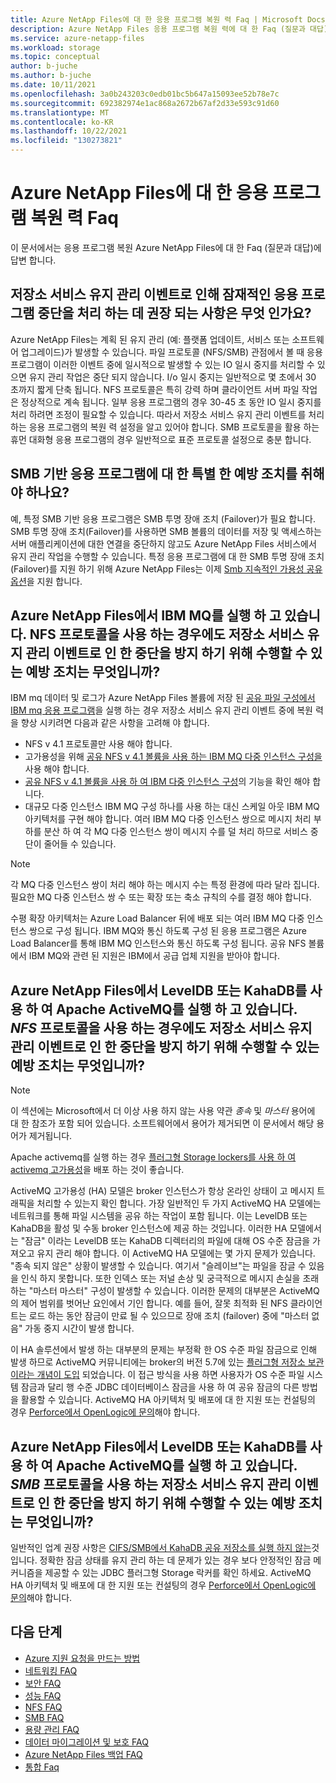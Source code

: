 ```yaml
---
title: Azure NetApp Files에 대 한 응용 프로그램 복원 력 Faq | Microsoft Docs
description: Azure NetApp Files 응용 프로그램 복원 력에 대 한 Faq (질문과 대답)를 답변 합니다.
ms.service: azure-netapp-files
ms.workload: storage
ms.topic: conceptual
author: b-juche
ms.author: b-juche
ms.date: 10/11/2021
ms.openlocfilehash: 3a0b243203c0edb01bc5b647a15093ee52b78e7c
ms.sourcegitcommit: 692382974e1ac868a2672b67af2d33e593c91d60
ms.translationtype: MT
ms.contentlocale: ko-KR
ms.lasthandoff: 10/22/2021
ms.locfileid: "130273821"
---
```

# <a name="application-resilience-faqs-for-azure-netapp-files"></a>Azure NetApp Files에 대 한 응용 프로그램 복원 력 Faq

이 문서에서는 응용 프로그램 복원 Azure NetApp Files에 대 한 Faq (질문과 대답)에 답변 합니다.

## <a name="what-do-you-recommend-for-handling-potential-application-disruptions-due-to-storage-service-maintenance-events"></a>저장소 서비스 유지 관리 이벤트로 인해 잠재적인 응용 프로그램 중단을 처리 하는 데 권장 되는 사항은 무엇 인가요?

Azure NetApp Files는 계획 된 유지 관리 (예: 플랫폼 업데이트, 서비스 또는 소프트웨어 업그레이드)가 발생할 수 있습니다. 파일 프로토콜 (NFS/SMB) 관점에서 볼 때 응용 프로그램이 이러한 이벤트 중에 일시적으로 발생할 수 있는 IO 일시 중지를 처리할 수 있으면 유지 관리 작업은 중단 되지 않습니다. I/o 일시 중지는 일반적으로 몇 초에서 30 초까지 짧게 단축 됩니다. NFS 프로토콜은 특히 강력 하며 클라이언트 서버 파일 작업은 정상적으로 계속 됩니다. 일부 응용 프로그램의 경우 30-45 초 동안 IO 일시 중지를 처리 하려면 조정이 필요할 수 있습니다. 따라서 저장소 서비스 유지 관리 이벤트를 처리 하는 응용 프로그램의 복원 력 설정을 알고 있어야 합니다. SMB 프로토콜을 활용 하는 휴먼 대화형 응용 프로그램의 경우 일반적으로 표준 프로토콜 설정으로 충분 합니다. 

## <a name="do-i-need-to-take-special-precautions-for-smb-based-applications"></a>SMB 기반 응용 프로그램에 대 한 특별 한 예방 조치를 취해야 하나요?

예, 특정 SMB 기반 응용 프로그램은 SMB 투명 장애 조치 (Failover)가 필요 합니다. SMB 투명 장애 조치(Failover)를 사용하면 SMB 볼륨의 데이터를 저장 및 액세스하는 서버 애플리케이션에 대한 연결을 중단하지 않고도 Azure NetApp Files 서비스에서 유지 관리 작업을 수행할 수 있습니다. 특정 응용 프로그램에 대 한 SMB 투명 장애 조치 (Failover)를 지원 하기 위해 Azure NetApp Files는 이제 [Smb 지속적인 가용성 공유 옵션](azure-netapp-files-create-volumes-smb.md#continuous-availability)을 지원 합니다. 

## <a name="i-am-running-ibm-mq-on-azure-netapp-files-what-precautions-can-i-take-to-avoid-disruptions-due-to-storage-service-maintenance-events-despite-using-the-nfs-protocol"></a>Azure NetApp Files에서 IBM MQ를 실행 하 고 있습니다. NFS 프로토콜을 사용 하는 경우에도 저장소 서비스 유지 관리 이벤트로 인 한 중단을 방지 하기 위해 수행할 수 있는 예방 조치는 무엇입니까?

IBM mq 데이터 및 로그가 Azure NetApp Files 볼륨에 저장 된 [공유 파일 구성에서 IBM mq 응용 프로그램](https://www.ibm.com/docs/en/ibm-mq/9.2?topic=multiplatforms-sharing-mq-files)을 실행 하는 경우 저장소 서비스 유지 관리 이벤트 중에 복원 력을 향상 시키려면 다음과 같은 사항을 고려해 야 합니다.

* NFS v 4.1 프로토콜만 사용 해야 합니다.
* 고가용성을 위해 [공유 NFS v 4.1 볼륨을 사용 하는 IBM MQ 다중 인스턴스 구성을](https://www.ibm.com/docs/en/ibm-mq/9.2?topic=manager-create-multi-instance-queue-linux)사용 해야 합니다. 
* [공유 NFS v 4.1 볼륨을 사용 하 여 IBM 다중 인스턴스 구성](https://www.ibm.com/docs/en/ibm-mq/9.2?topic=multiplatforms-verifying-shared-file-system-behavior)의 기능을 확인 해야 합니다. 
* 대규모 다중 인스턴스 IBM MQ 구성 하나를 사용 하는 대신 스케일 아웃 IBM MQ 아키텍처를 구현 해야 합니다. 여러 IBM MQ 다중 인스턴스 쌍으로 메시지 처리 부하를 분산 하 여 각 MQ 다중 인스턴스 쌍이 메시지 수를 덜 처리 하므로 서비스 중단이 줄어들 수 있습니다.

> [!NOTE] 
> 각 MQ 다중 인스턴스 쌍이 처리 해야 하는 메시지 수는 특정 환경에 따라 달라 집니다. 필요한 MQ 다중 인스턴스 쌍 수 또는 확장 또는 축소 규칙의 수를 결정 해야 합니다.

수평 확장 아키텍처는 Azure Load Balancer 뒤에 배포 되는 여러 IBM MQ 다중 인스턴스 쌍으로 구성 됩니다. IBM MQ와 통신 하도록 구성 된 응용 프로그램은 Azure Load Balancer를 통해 IBM MQ 인스턴스와 통신 하도록 구성 됩니다. 공유 NFS 볼륨에서 IBM MQ와 관련 된 지원은 IBM에서 공급 업체 지원을 받아야 합니다.

## <a name="i-am-running-apache-activemq-with-leveldb-or-kahadb-on-azure-netapp-files-what-precautions-can-i-take-to-avoid-disruptions-due-to-storage-service-maintenance-events-despite-using-the-nfs-protocol"></a>Azure NetApp Files에서 LevelDB 또는 KahaDB를 사용 하 여 Apache ActiveMQ를 실행 하 고 있습니다. *NFS* 프로토콜을 사용 하는 경우에도 저장소 서비스 유지 관리 이벤트로 인 한 중단을 방지 하기 위해 수행할 수 있는 예방 조치는 무엇입니까?

>[!NOTE]
> 이 섹션에는 Microsoft에서 더 이상 사용 하지 않는 사용 약관 *종속* 및 *마스터* 용어에 대 한 참조가 포함 되어 있습니다. 소프트웨어에서 용어가 제거되면 이 문서에서 해당 용어가 제거됩니다.

Apache activemq를 실행 하는 경우 [플러그형 Storage lockers를 사용 하 여 activemq 고가용성](https://www.openlogic.com/blog/pluggable-storage-lockers-activemq)을 배포 하는 것이 좋습니다. 

ActiveMQ 고가용성 (HA) 모델은 broker 인스턴스가 항상 온라인 상태이 고 메시지 트래픽을 처리할 수 있는지 확인 합니다. 가장 일반적인 두 가지 ActiveMQ HA 모델에는 네트워크를 통해 파일 시스템을 공유 하는 작업이 포함 됩니다. 이는 LevelDB 또는 KahaDB을 활성 및 수동 broker 인스턴스에 제공 하는 것입니다. 이러한 HA 모델에서는 "잠금" 이라는 LevelDB 또는 KahaDB 디렉터리의 파일에 대해 OS 수준 잠금을 가져오고 유지 관리 해야 합니다. 이 ActiveMQ HA 모델에는 몇 가지 문제가 있습니다. "종속 되지 않은" 상황이 발생할 수 있습니다. 여기서 "슬레이브"는 파일을 잠글 수 있음을 인식 하지 못합니다.  또한 인덱스 또는 저널 손상 및 궁극적으로 메시지 손실을 초래 하는 "마스터 마스터" 구성이 발생할 수 있습니다. 이러한 문제의 대부분은 ActiveMQ의 제어 범위를 벗어난 요인에서 기인 합니다. 예를 들어, 잘못 최적화 된 NFS 클라이언트는 로드 하는 동안 잠금이 만료 될 수 있으므로 장애 조치 (failover) 중에 "마스터 없음" 가동 중지 시간이 발생 합니다. 

이 HA 솔루션에서 발생 하는 대부분의 문제는 부정확 한 OS 수준 파일 잠금으로 인해 발생 하므로 ActiveMQ 커뮤니티에는 broker의 버전 5.7에 있는 [플러그형 저장소 보관 이라는 개념이 도입](https://www.openlogic.com/blog/pluggable-storage-lockers-activemq) 되었습니다. 이 접근 방식을 사용 하면 사용자가 OS 수준 파일 시스템 잠금과 달리 행 수준 JDBC 데이터베이스 잠금을 사용 하 여 공유 잠금의 다른 방법을 활용할 수 있습니다. ActiveMQ HA 아키텍처 및 배포에 대 한 지원 또는 컨설팅의 경우 [Perforce에서 OpenLogic에 문의](https://www.openlogic.com/contact-us)해야 합니다.

## <a name="i-am-running-apache-activemq-with-leveldb-or-kahadb-on-azure-netapp-files-what-precautions-can-i-take-to-avoid-disruptions-due-to-storage-service-maintenance-events-despites-using-the-smb-protocol"></a>Azure NetApp Files에서 LevelDB 또는 KahaDB를 사용 하 여 Apache ActiveMQ를 실행 하 고 있습니다. *SMB* 프로토콜을 사용 하는 저장소 서비스 유지 관리 이벤트로 인 한 중단을 방지 하기 위해 수행할 수 있는 예방 조치는 무엇입니까?

일반적인 업계 권장 사항은 [CIFS/SMB에서 KahaDB 공유 저장소를 실행 하지 않는](https://www.openlogic.com/blog/activemq-community-deprecates-leveldb-what-you-need-know)것입니다. 정확한 잠금 상태를 유지 관리 하는 데 문제가 있는 경우 보다 안정적인 잠금 메커니즘을 제공할 수 있는 JDBC 플러그형 Storage 락커를 확인 하세요. ActiveMQ HA 아키텍처 및 배포에 대 한 지원 또는 컨설팅의 경우 [Perforce에서 OpenLogic에 문의](https://www.openlogic.com/contact-us)해야 합니다.

## <a name="next-steps"></a>다음 단계  

- [Azure 지원 요청을 만드는 방법](../azure-portal/supportability/how-to-create-azure-support-request.md)
- [네트워킹 FAQ](faq-networking.md)
- [보안 FAQ](faq-security.md)
- [성능 FAQ](faq-performance.md)
- [NFS FAQ](faq-nfs.md)
- [SMB FAQ](faq-smb.md)
- [용량 관리 FAQ](faq-capacity-management.md)
- [데이터 마이그레이션 및 보호 FAQ](faq-data-migration-protection.md)
- [Azure NetApp Files 백업 FAQ](faq-backup.md)
- [통합 Faq](faq-integration.md)

